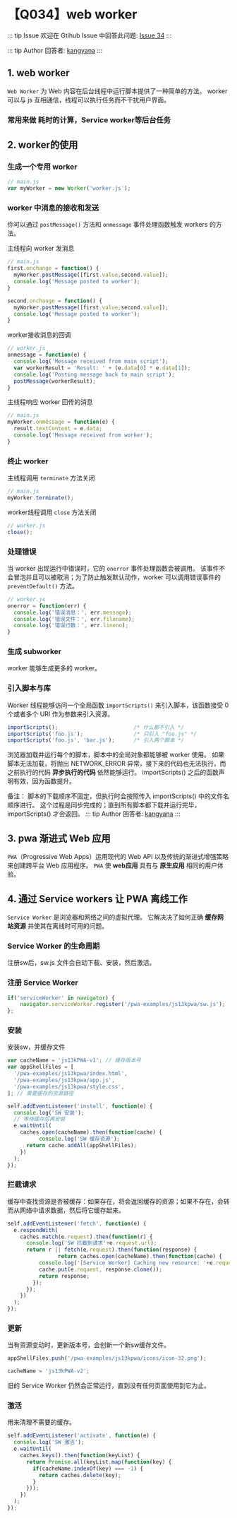 # 【Q034】web worker


::: tip Issue
欢迎在 Gtihub Issue 中回答此问题: [Issue 34](https://github.com/kangyana/daily-question/issues/34)
:::

::: tip Author
回答者: [kangyana](https://github.com/kangyana)
:::
## 1. web worker
`Web Worker`  为 Web 内容在后台线程中运行脚本提供了一种简单的方法。
worker 可以与 js 互相通信，线程可以执行任务而不干扰用户界面。

### 常用来做 耗时的计算，Service worker等后台任务

## 2. worker的使用
### 生成一个专用 worker
```javascript
// main.js
var myWorker = new Worker('worker.js');
```

### worker 中消息的接收和发送
你可以通过 `postMessage()` 方法和 `onmessage` 事件处理函数触发 workers 的方法。

主线程向 worker 发消息
```javascript
// main.js
first.onchange = function() {
  myWorker.postMessage([first.value,second.value]);
  console.log('Message posted to worker');
}

second.onchange = function() {
  myWorker.postMessage([first.value,second.value]);
  console.log('Message posted to worker');
}
```
worker接收消息的回调
```javascript
// worker.js
onmessage = function(e) {
  console.log('Message received from main script');
  var workerResult = 'Result: ' + (e.data[0] * e.data[1]);
  console.log('Posting message back to main script');
  postMessage(workerResult);
}
```

主线程响应 worker 回传的消息
```javascript
// main.js
myWorker.onmessage = function(e) {
  result.textContent = e.data;
  console.log('Message received from worker');
}
```

### 终止 worker
主线程调用 `terminate` 方法关闭
```javascript
// main.js
myWorker.terminate();
```

worker线程调用 `close` 方法关闭
```javascript
// worker.js
close();
```

### 处理错误
当 worker 出现运行中错误时，它的 `onerror` 事件处理函数会被调用。
该事件不会冒泡并且可以被取消；为了防止触发默认动作，worker 可以调用错误事件的 `preventDefault()` 方法。
```javascript
// worker.js
onerror = function(err) {
  console.log('错误消息：', err.message);
  console.log('错误文件：', err.filename);
  console.log('错误行数：', err.lineno);
}
```

### 生成 subworker
worker 能够生成更多的 worker。

### 引入脚本与库
Worker 线程能够访问一个全局函数 `importScripts()` 来引入脚本，该函数接受 0 个或者多个 URI 作为参数来引入资源。
```javascript
importScripts();                        /* 什么都不引入 */
importScripts('foo.js');                /* 只引入 "foo.js" */
importScripts('foo.js', 'bar.js');      /* 引入两个脚本 */
```

浏览器加载并运行每个的脚本，脚本中的全局对象都能够被 worker 使用。
如果脚本无法加载，将抛出 NETWORK_ERROR 异常，接下来的代码也无法执行，而之前执行的代码 **异步执行的代码** 依然能够运行。
importScripts() 之后的函数声明有效，因为函数提升。

备注： 脚本的下载顺序不固定，但执行时会按照传入 importScripts() 中的文件名顺序进行。
这个过程是同步完成的；直到所有脚本都下载并运行完毕，importScripts() 才会返回。
::: tip Author
回答者: [kangyana](https://github.com/kangyana)
:::
## 3. pwa 渐进式 Web 应用
`PWA`（Progressive Web Apps）运用现代的 Web API 以及传统的渐进式增强策略来创建跨平台 Web 应用程序。
`PWA` 使 **web应用** 具有与 **原生应用** 相同的用户体验。

## 4. 通过 Service workers 让 PWA 离线工作
`Service Worker` 是浏览器和网络之间的虚拟代理。
它解决决了如何正确 **缓存网站资源** 并使其在离线时可用的问题。

### Service Worker 的生命周期
注册sw后，sw.js 文件会自动下载、安装，然后激活。

### 注册 Service Worker
```javascript
if('serviceWorker' in navigator) {
    navigator.serviceWorker.register('/pwa-examples/js13kpwa/sw.js');
};
```

### 安装
安装sw，并缓存文件
```javascript
var cacheName = 'js13kPWA-v1'; // 缓存版本号
var appShellFiles = [
  '/pwa-examples/js13kpwa/index.html',
  '/pwa-examples/js13kpwa/app.js',
  '/pwa-examples/js13kpwa/style.css',
]; // 需要缓存的资源路径

self.addEventListener('install', function(e) {
  console.log('SW 安装');
  // 等待缓存后再安装
  e.waitUntil(
    caches.open(cacheName).then(function(cache) {
          console.log('SW 缓存资源');
      return cache.addAll(appShellFiles);
    })
  );
});
```

### 拦截请求
缓存中查找资源是否被缓存：如果存在，将会返回缓存的资源；如果不存在，会转而从网络中请求数据，然后将它缓存起来。
```javascript
self.addEventListener('fetch', function(e) {
  e.respondWith(
    caches.match(e.request).then(function(r) {
      console.log('SW 拦截到请求'+e.request.url);
      return r || fetch(e.request).then(function(response) {
                return caches.open(cacheName).then(function(cache) {
          console.log('[Service Worker] Caching new resource: '+e.request.url);
          cache.put(e.request, response.clone());
          return response;
        });
      });
    })
  );
});
```

### 更新
当有资源变动时，更新版本号，会创新一个新sw缓存文件。
```javascript
appShellFiles.push('/pwa-examples/js13kpwa/icons/icon-32.png');

cacheName = 'js13kPWA-v2';
```
旧的 Service Worker 仍然会正常运行，直到没有任何页面使用到它为止。


### 激活
用来清理不需要的缓存。
```javascript
self.addEventListener('activate', function(e) {
  console.log('SW 激活');
  e.waitUntil(
    caches.keys().then(function(keyList) {
      return Promise.all(keyList.map(function(key) {
        if(cacheName.indexOf(key) === -1) {
          return caches.delete(key);
        }
      }));
    })
  );
});

```
